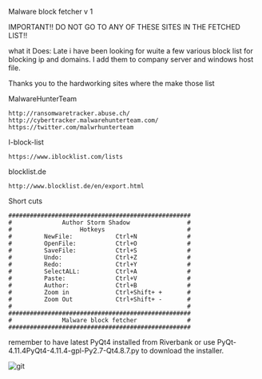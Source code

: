 Malware block fetcher v 1

IMPORTANT!!
DO NOT GO TO ANY OF THESE SITES IN THE FETCHED LIST!!

what it Does:
Late i have been looking for wuite a few various block list for blocking ip and domains.
I add them to company server and windows host file.

Thanks you to the hardworking sites where the make those list



MalwareHunterTeam
```
http://ransomwaretracker.abuse.ch/
http://cybertracker.malwarehunterteam.com/
https://twitter.com/malwrhunterteam
```



I-block-list
```
https://www.iblocklist.com/lists
```

blocklist.de
```
http://www.blocklist.de/en/export.html
```


Short cuts
```
###################################################
#              Author Storm Shadow                #
#                   Hotkeys                       #
#         NewFile:            Ctrl+N              #
#         OpenFile:           Ctrl+O              #
#         SaveFile:           Ctrl+S              #
#         Undo:               Ctrl+Z              #
#         Redo:               Ctrl+Y              #
#         SelectALL:          Ctrl+A              #
#         Paste:              Ctrl+V              #
#         Author:             Ctrl+B              #
#         Zoom in             Ctrl+Shift+ +       #
#         Zoom Out            Ctrl+Shift+ -       #
#                                                 #
###################################################
#              Malware block fetcher              #
###################################################

```
remember to have latest PyQt4 installed from Riverbank  or use PyQt-4.11.4PyQt4-4.11.4-gpl-Py2.7-Qt4.8.7.py to download the installer.




![git](https://cloud.githubusercontent.com/assets/3592375/14411534/3cff9ec0-ff4b-11e5-80fc-82481ea57555.png)







